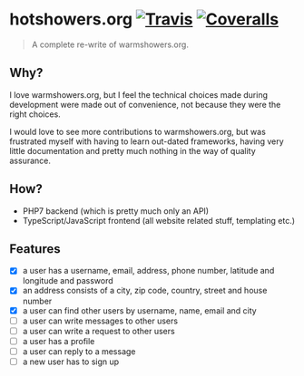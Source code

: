 # hotshowers.org [![Travis](https://img.shields.io/travis/mihaeu/hotshowers.org.svg?maxAge=2592000)]() [![Coveralls](https://img.shields.io/coveralls/mihaeu/hotshowers.org.svg?maxAge=2592000)]()

> A complete re-write of warmshowers.org.

## Why?

I love warmshowers.org, but I feel the technical choices made during development were made out of convenience, not because they were the right choices.

I would love to see more contributions to warmshowers.org, but was frustrated myself with having to learn out-dated frameworks, having very little documentation and pretty much nothing in the way of quality assurance.

## How?

 - PHP7 backend (which is pretty much only an API)
 - TypeScript/JavaScript frontend (all website related stuff, templating etc.)

## Features

 - [x] a user has a username, email, address, phone number, latitude and longitude  and password
 - [x] an address consists of a city, zip code, country, street and house number
 - [x] a user can find other users by username, name, email and city
 - [ ] a user can write messages to other users
 - [ ] a user can write a request to other users
 - [ ] a user has a profile
 - [ ] a user can reply to a message
 - [ ] a new user has to sign up
